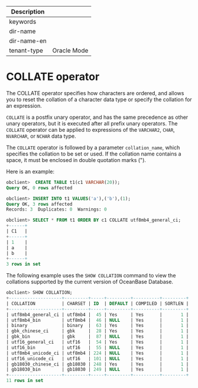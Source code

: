 | Description   |                 |
|---------------|-----------------|
| keywords      |                 |
| dir-name      |                 |
| dir-name-en   |                 |
| tenant-type   | Oracle Mode     |

# COLLATE operator

The COLLATE operator specifies how characters are ordered, and allows you to reset the collation of a character data type or specify the collation for an expression.

`COLLATE` is a postfix unary operator, and has the same precedence as other unary operators, but it is executed after all prefix unary operators. The `COLLATE` operator can be applied to expressions of the `VARCHAR2`, `CHAR`, `NVARCHAR`, or `NCHAR` data type.

The `COLLATE` operator is followed by a parameter `collation_name`, which specifies the collation to be set or used. If the collation name contains a space, it must be enclosed in double quotation marks (").

Here is an example:

```sql
obclient>  CREATE TABLE t1(c1 VARCHAR(20));
Query OK, 0 rows affected

obclient> INSERT INTO t1 VALUES('a'),('b'),(1);
Query OK, 3 rows affected
Records: 3  Duplicates: 0  Warnings: 0

obclient> SELECT * FROM t1 ORDER BY c1 COLLATE utf8mb4_general_ci;
+------+
| C1   |
+------+
| 1    |
| a    |
| b    |
+------+
3 rows in set
```

The following example uses the `SHOW COLLATION` command to view the collations supported by the current version of OceanBase Database.

```sql
obclient> SHOW COLLATION;
+--------------------+---------+-----+---------+----------+---------+
| COLLATION          | CHARSET | ID  | DEFAULT | COMPILED | SORTLEN |
+--------------------+---------+-----+---------+----------+---------+
| utf8mb4_general_ci | utf8mb4 |  45 | Yes     | Yes      |       1 |
| utf8mb4_bin        | utf8mb4 |  46 | NULL    | Yes      |       1 |
| binary             | binary  |  63 | Yes     | Yes      |       1 |
| gbk_chinese_ci     | gbk     |  28 | Yes     | Yes      |       1 |
| gbk_bin            | gbk     |  87 | NULL    | Yes      |       1 |
| utf16_general_ci   | utf16   |  54 | Yes     | Yes      |       1 |
| utf16_bin          | utf16   |  55 | NULL    | Yes      |       1 |
| utf8mb4_unicode_ci | utf8mb4 | 224 | NULL    | Yes      |       1 |
| utf16_unicode_ci   | utf16   | 101 | NULL    | Yes      |       1 |
| gb18030_chinese_ci | gb18030 | 248 | Yes     | Yes      |       1 |
| gb18030_bin        | gb18030 | 249 | NULL    | Yes      |       1 |
+--------------------+---------+-----+---------+----------+---------+
11 rows in set
```
